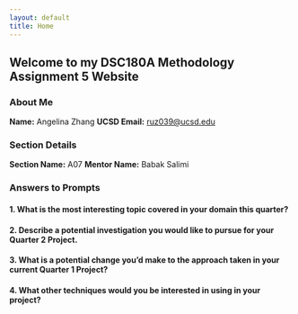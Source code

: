 ```yaml
---
layout: default
title: Home
---
```


## Welcome to my DSC180A Methodology Assignment 5 Website

### About Me
**Name:** Angelina Zhang 
**UCSD Email:** ruz039@ucsd.edu  

### Section Details
**Section Name:** A07
**Mentor Name:** Babak Salimi 

### Answers to Prompts

#### **1. What is the most interesting topic covered in your domain this quarter?**


#### **2. Describe a potential investigation you would like to pursue for your Quarter 2 Project.**


#### **3. What is a potential change you’d make to the approach taken in your current Quarter 1 Project?**


#### **4. What other techniques would you be interested in using in your project?**

